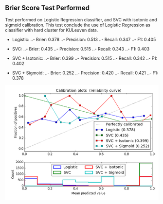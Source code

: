 ## Brier Score Test Performed

Test performed on Logistic Regression classifier, and SVC with isotonic and sigmoid calibration.
This test conclude the use of Logistic Regression as classifier with hard cluster for KULeuven data.

* Logistic:
..- Brier: 0.378
..- Precision: 0.513
..- Recall: 0.347
..- F1: 0.405

* SVC:
..- Brier: 0.435
..- Precision: 0.515
..- Recall: 0.343
..- F1: 0.403

* SVC + Isotonic:
..- Brier: 0.399
..- Precision: 0.515
..- Recall: 0.342
..- F1: 0.402

* SVC + Sigmoid:
..- Brier: 0.252
..- Precision: 0.420
..- Recall: 0.421
..- F1: 0.378
		
![alt text](https://raw.githubusercontent.com/rxgranda/uncertaintyServerComponents/master/doc/calibration_test/Hard_classification/calibration_SVC_hard_clustering.png)
